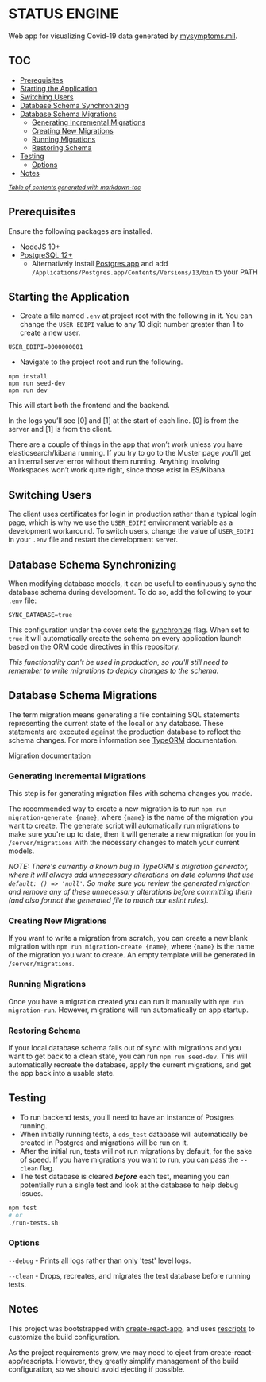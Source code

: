 # STATUS ENGINE

Web app for visualizing Covid-19 data generated by [mysymptoms.mil](https://www.mysymptoms.mil).


## TOC

- [Prerequisites](#prerequisites)
- [Starting the Application](#starting-the-application)
- [Switching Users](#switching-users)
- [Database Schema Synchronizing](#database-schema-synchronizing)
- [Database Schema Migrations](#database-schema-migrations)
  * [Generating Incremental Migrations](#generating-incremental-migrations)
  * [Creating New Migrations](#creating-new-migrations)
  * [Running Migrations](#running-migrations)
  * [Restoring Schema](#restoring-schema)
- [Testing](#testing)
  * [Options](#options)
- [Notes](#notes)

<small><i><a href='http://ecotrust-canada.github.io/markdown-toc/'>Table of contents generated with markdown-toc</a></i></small>


## Prerequisites

Ensure the following packages are installed.

- [NodeJS 10+](https://nodejs.org/en/)
- [PostgreSQL 12+](https://www.postgresql.org)
  - Alternatively install [Postgres.app](https://postgresapp.com) and
    add `/Applications/Postgres.app/Contents/Versions/13/bin` to your PATH


## Starting the Application

- Create a file named `.env` at project root with the following in it. You can change the `USER_EDIPI` value to any
10 digit number greater than 1 to create a new user.
```
USER_EDIPI=0000000001
```

- Navigate to the project root and run the following.
```
npm install
npm run seed-dev
npm run dev
```
This will start both the frontend and the backend.

In the logs you’ll see [0] and [1] at the start of each line.
[0] is from the server and [1] is from the client.

There are a couple of things in the app that won’t work unless you have
elasticsearch/kibana running. If you try to go to the Muster page
you’ll get an internal server error without them running. Anything
involving Workspaces won’t work quite right, since those exist in
ES/Kibana.


## Switching Users

The client uses certificates for login in production rather than a typical login page, which is why we use the
`USER_EDIPI` environment variable as a development workaround. To switch users, change the value of `USER_EDIPI` in
your `.env` file and restart the development server.


## Database Schema Synchronizing

When modifying database models, it can be useful to continuously sync the database schema during development. To do
so, add the following to your `.env` file:
```
SYNC_DATABASE=true
```
This configuration under the cover sets the [synchronize](https://typeorm.delightful.studio/interfaces/_driver_postgres_postgresconnectionoptions_.postgresconnectionoptions.html#synchronize) flag. When set to `true` it will automatically create the schema on every application launch based on the ORM code directives in this repository.

*This functionality can't be used in production, so you'll still need to remember to write migrations to deploy changes to the schema.*


## Database Schema Migrations

The term migration means generating a file containing SQL statements representing
the current state of the local or any database. These statements are executed against
the production database to reflect the schema changes. For more information see [TypeORM](https://typeorm.io/#/migrations) documentation.


[Migration documentation](https://github.com/typeorm/typeorm/blob/master/docs/migrations.md#migrations)


### Generating Incremental Migrations
This step is for generating migration files with schema changes you made.

The recommended way to create a new migration is to run `npm run migration-generate {name}`, where `{name}` is the name of
the migration you want to create. The generate script will automatically run migrations to make sure you're up to date,
then it will generate a new migration for you in `/server/migrations` with the necessary changes to match your current
models.

*NOTE: There's currently a known bug in TypeORM's migration generator, where it will always add unnecessary alterations
on date columns that use `default: () => 'null'`. So make sure you review the generated migration and remove any of
these unnecessary alterations before committing them (and also format the generated file to match our eslint rules).*


### Creating New Migrations

If you want to write a migration from scratch, you can create a new blank migration with `npm run migration-create {name}`,
where `{name}` is the name of the migration you want to create. An empty template will be generated in
`/server/migrations`.


### Running Migrations
Once you have a migration created you can run it manually with `npm run migration-run`.
However, migrations will run automatically on app startup.


### Restoring Schema

If your local database schema falls out of sync with migrations and you want to get back to a clean state, you can
run `npm run seed-dev`. This will automatically recreate the database, apply the current migrations, and get the app back
into a usable state.


## Testing

- To run backend tests, you'll need to have an instance of Postgres running.
- When initially running tests, a `dds_test` database will automatically be created in Postgres and migrations will be
  run on it.
- After the initial run, tests will not run migrations by default, for the sake of speed. If you have migrations you
  want to run, you can pass the `--clean` flag.
- The test database is cleared **_before_** each test, meaning you can potentially run a single test and look at the
  database to help debug issues.

```bash
npm test
# or
./run-tests.sh
````

### Options
`--debug` - Prints all logs rather than only 'test' level logs.

`--clean` - Drops, recreates, and migrates the test database before running tests.

## Notes

This project was bootstrapped with [create-react-app](https://github.com/facebook/create-react-app), and uses
[rescripts](https://github.com/harrysolovay/rescripts) to customize the build configuration.

As the project requirements grow, we may need to eject from create-react-app/rescripts. However, they greatly simplify
management of the build configuration, so we should avoid ejecting if possible.
